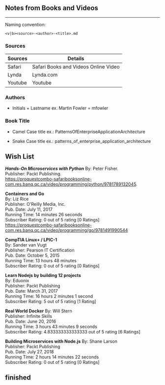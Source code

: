 ## Notes from Books and Videos
-----------------
Naming convention:
```
<v|b><source>-<author>-<title>.md
```

### Sources

| Sources   | Details                                          |
|-----------|------------                                      |
|Safari           | Safari Books and Videos Online Video       |
|Lynda            | Lynda.com                                  |
|Youtube          | Youtube                                    |          
### Authors
- Initials + Lastname
ex. Martin Fowler = mfowler

### Book Title
- Camel Case title ex.: PatternsOfEnterpriseApplicationArchitecture

- Snake Case title ex.: 
patterns_of_enterprise_application_architecture


## Wish List

***Hands-On Microservices with Python***
By: Peter Fisher.   
Publisher: Packt Publishing.     
https://proquestcombo-safaribooksonline-com.res.banq.qc.ca/video/programming/python/9781789132045.   


**Containers and Go**  
By: Liz Rice   
Publisher: O'Reilly Media, Inc.  
Pub. Date: July 11, 2017  
Running Time: 14 minutes 26 seconds  
Subscriber Rating: 0 out of 5 rating [0 Ratings]  
https://proquestcombo-safaribooksonline-com.res.banq.qc.ca/video/programming/go/9781491990544 

**CompTIA Linux+ / LPIC-1**  
By: Sander van Vugt  
Publisher: Pearson IT Certification  
Pub. Date: October 5, 2015  
Running Time: 13 hours 48 minutes  
Subscriber Rating: 0 out of 5 rating [0 Ratings]  


**Learn Nodejs by building 12 projects**  
By: Eduonix  
Publisher: Packt Publishing  
Pub. Date: March 31, 2017  
Running Time: 16 hours 2 minutes 1 second  
Subscriber Rating: 5 out of 5 rating [1 Rating]  

**Real World Docker**
By: Will Stern  
Publisher: Infinite Skills  
Pub. Date: June 20, 2016  
Running Time: 3 hours 43 minutes 9 seconds  
Subscriber Rating: 4.833333333333333 out of 5 rating [6 Ratings]

**Building Microservices with Node.js**
By: Shane Larson  
Publisher: Packt Publishing  
Pub. Date: July 27, 2018  
Running Time: 2 hours 14 minutes 22 seconds  
Subscriber Rating: 0 out of 5 rating [0 Ratings]

## finished
